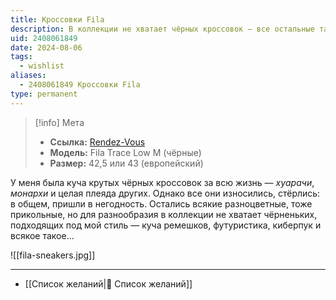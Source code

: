 ```yaml
---
title: Кроссовки Fila
description: В коллекции не хватает чёрных кроссовок — все остальные такие поносились или выкинуты
uid: 2408061849
date: 2024-08-06
tags:
  - wishlist
aliases:
  - 2408061849 Кроссовки Fila
type: permanent
---
```


> [!info] Мета
> - **Ссылка:** [Rendez-Vous](https://www.rendez-vous.ru/catalog/male/krossovki/fila_trace_low_chernyy-3309445/)
> - **Модель:** Fila Trace Low M (чёрные)
> - **Размер:** 42,5 или 43 (европейский)

У меня была куча крутых чёрных кроссовок за всю жизнь — *хуарачи*, *монархи* и целая плеяда других. Однако все они износились, стёрлись: в общем, пришли в негодность. Остались всякие разноцветные, тоже прикольные, но для разнообразия в коллекции не хватает чёрненьких, подходящих под мой стиль — куча ремешков, футуристика, киберпук и всякое такое...

![[fila-sneakers.jpg]]

---

- [[Список желаний|🎁 Список желаний]]
